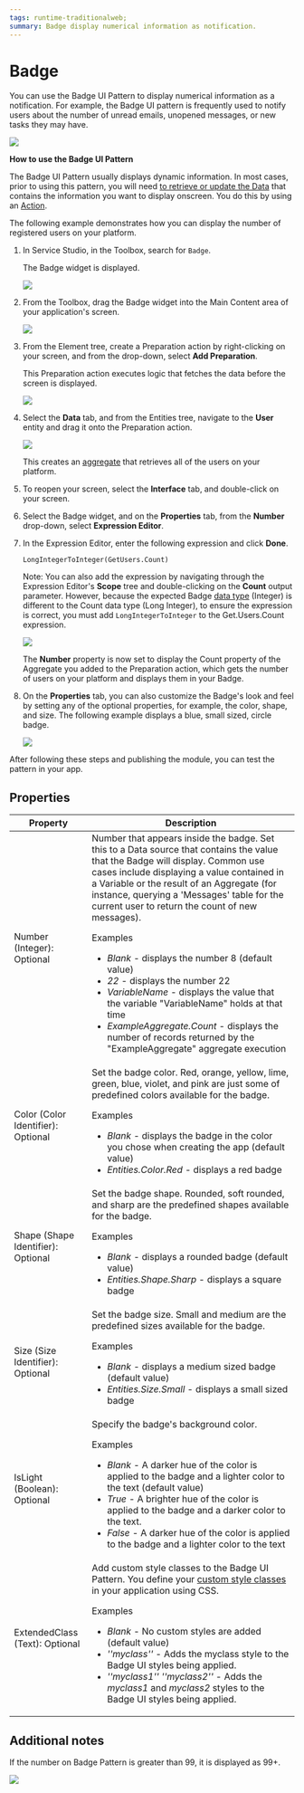 ```yaml
---
tags: runtime-traditionalweb; 
summary: Badge display numerical information as notification.
---
```


# Badge

You can use the Badge UI Pattern to display numerical information as a notification. For example, the Badge UI pattern is frequently used to notify users about the number of unread emails, unopened messages, or new tasks they may have.

![](<images/badge-image-7.png>)

**How to use the Badge UI Pattern**

The Badge UI Pattern usually displays dynamic information. In most cases, prior to using this pattern, you will need [to retrieve or update the Data](../../../../../develop/data/intro.md) that contains the information you want to display onscreen. You do this by using an [Action](../../../../../develop/logic/action-web.md). 

The following example demonstrates how you can display the number of registered users on your platform.

1. In Service Studio, in the Toolbox, search for `Badge`. 

    The Badge widget is displayed.

    ![](<images/badge-image-10.png>)
    
1. From the Toolbox, drag the Badge widget into the Main Content area of your application's screen.

    ![](<images/badge-image-11.png>)

1. From the Element tree, create a Preparation action by right-clicking on your screen, and from the drop-down, select **Add Preparation**.
    
    This Preparation action executes logic that fetches the data before the screen is displayed.

    ![](<images/badge-image-12.png>)

1. Select the **Data** tab, and from the Entities tree, navigate to the **User** entity and drag it onto the Preparation action.

    ![](<images/badge-image-13.png>)

    This creates an [aggregate](../../../../../ref/lang/auto/Class.Aggregate.final.md) that retrieves all of the users on your platform.
       
1. To reopen your screen, select the **Interface** tab, and double-click on your screen.

1. Select the Badge widget, and on the **Properties** tab, from the **Number** drop-down, select **Expression Editor**.

1. In the Expression Editor, enter the following expression and click **Done**.

    ``LongIntegerToInteger(GetUsers.Count)``

    Note: You can also add the expression by navigating through the Expression Editor's **Scope** tree and double-clicking on the **Count** output parameter. However, because the expected Badge [data type](../../../../../ref/data/data-types/available-data-types.md) 
    (Integer) is different to the Count data type (Long Integer), to ensure the expression is correct, you must add ``LongIntegerToInteger`` to the Get.Users.Count expression.

   ![](<images/badge-image-14.png>)

   The **Number** property is now set to display the Count property of the Aggregate you added to the Preparation action, which gets the number of users on your platform and displays them in your Badge.

1. On the **Properties** tab, you can also customize the Badge's look and feel by setting any of the optional properties, for example, the color, shape, and size. The following example displays a blue, small sized, circle badge.  

    ![](<images/badge-image-15.png>)

After following these steps and publishing the module, you can test the pattern in your app.
     
## Properties

| **Property** |  **Description** |
|---|---|
| Number (Integer): Optional  | Number that appears inside the badge. Set this to a Data source that contains the value that the Badge will display. Common use cases include displaying a value contained in a Variable or the result of an Aggregate (for instance, querying a 'Messages' table for the current user to return the count of new messages). <p>Examples <ul><li>_Blank_ - displays the number 8 (default value)</li><li>_22_ - displays the number 22</li><li>_VariableName_ - displays the value that the variable "VariableName" holds at that time </li><li>_ExampleAggregate.Count_ - displays the number of records returned by the "ExampleAggregate" aggregate execution</li></ul></p>| 
| Color (Color Identifier): Optional  | Set the badge color. Red, orange, yellow, lime, green, blue, violet, and pink are just some of predefined colors available for the badge. <p>Examples <ul><li>_Blank_ - displays the badge in the color you chose when creating the app (default value)</li><li>_Entities.Color.Red_ - displays a red badge</li></ul></p> | 
| Shape (Shape Identifier): Optional  | Set the badge shape. Rounded, soft rounded, and sharp are the predefined shapes available for the badge. <p>Examples <ul><li>_Blank_ - displays a rounded badge (default value)</li><li>_Entities.Shape.Sharp_ - displays a square badge</li></ul></p>| 
| Size (Size Identifier): Optional  | Set the badge size. Small and medium are the predefined sizes available for the badge. <p>Examples <ul><li>_Blank_ - displays a medium sized badge (default value)</li><li>_Entities.Size.Small_ - displays a small sized badge</li></ul></p> |
| IsLight (Boolean): Optional  | Specify the badge's background color. <p>Examples <ul><li>_Blank_ - A darker hue of the color is applied to the badge and a lighter color to the text (default value)</li><li>_True_ - A brighter hue of the color is applied to the badge and a darker color to the text.</li><li>_False_ - A darker hue of the color is applied to the badge and a lighter color to the text</li></ul></p> |
| ExtendedClass (Text): Optional | Add custom style classes to the Badge UI Pattern. You define your [custom style classes](../../../../../develop/ui/look-feel/css.md) in your application using CSS. <p>Examples <ul><li>_Blank_ - No custom styles are added (default value)</li><li>_''myclass''_ - Adds the myclass style to the Badge UI styles being applied.</li><li>_''myclass1'' ''myclass2''_ - Adds the _myclass1_ and _myclass2_ styles to the Badge UI styles being applied.</li></ul></p> | 


## Additional notes

If the number on Badge Pattern is greater than 99, it is displayed as 99+.

![](<images/badge-image-6.png>)
